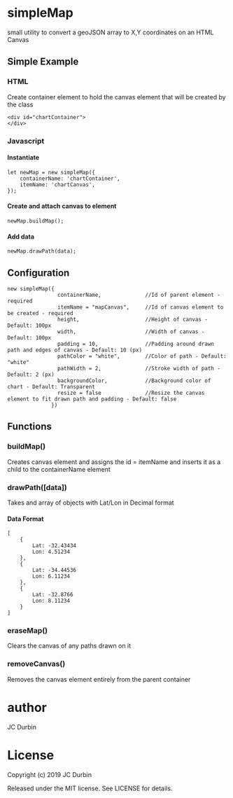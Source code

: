 # simpleMap
small utility to convert a geoJSON array to X,Y coordinates on an HTML Canvas


## Simple Example
### HTML
Create container element to hold the canvas element that will be created by the class

    <div id="chartContainer">
    </div>
    
### Javascript
#### Instantiate
    let newMap = new simpleMap({
        containerName: 'chartContainer',
        itemName: 'chartCanvas',
    });
#### Create and attach canvas to element
    newMap.buildMap();

#### Add data
    newMap.drawPath(data);
    
## Configuration
    new simpleMap({
                    containerName,              //Id of parent element - required
                    itemName = "mapCanvas",     //Id of canvas element to be created - required 
                    height,                     //Height of canvas - Default: 100px                    
                    width,                      //Width of canvas - Default: 100px
                    padding = 10,               //Padding around drawn path and edges of canvas - Default: 10 (px)
                    pathColor = "white",        //Color of path - Default: "white"
                    pathWidth = 2,              //Stroke width of path - Default: 2 (px)
                    backgroundColor,            //Background color of chart - Default: Transparent 
                    resize = false              //Resize the canvas element to fit drawn path and padding - Default: false
                  })

## Functions
### buildMap()
Creates canvas element and assigns the id = itemName and inserts it as a child to the containerName element 

### drawPath([data])
Takes and array of objects with Lat/Lon in Decimal format  
  #### Data Format
    [
        {
            Lat: -32.43434
            Lon: 4.51234
        },
        {
            Lat: -34.44536 
            Lon: 6.11234
        },
        {
            Lat: -32.8766 
            Lon: 8.11234
        }
    ]
    
### eraseMap()
Clears the canvas of any paths drawn on it

### removeCanvas()
Removes the canvas element entirely from the parent container


# author
JC Durbin

# License
Copyright (c) 2019  JC Durbin

Released under the MIT license. See LICENSE for details.

